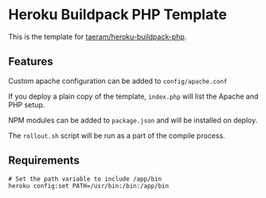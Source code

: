 Heroku Buildpack PHP Template
=============================

This is the template for [taeram/heroku-buildpack-php](https://github.com/taeram/heroku-buildpack-php).

Features
--------

Custom apache configuration can be added to `config/apache.conf`

If you deploy a plain copy of the template, `index.php` will list the Apache
and PHP setup.

NPM modules can be added to `package.json` and will be installed on deploy.

The `rollout.sh` script will be run as a part of the compile process.

Requirements
------------

    # Set the path variable to include /app/bin
    heroku config:set PATH=/usr/bin:/bin:/app/bin
